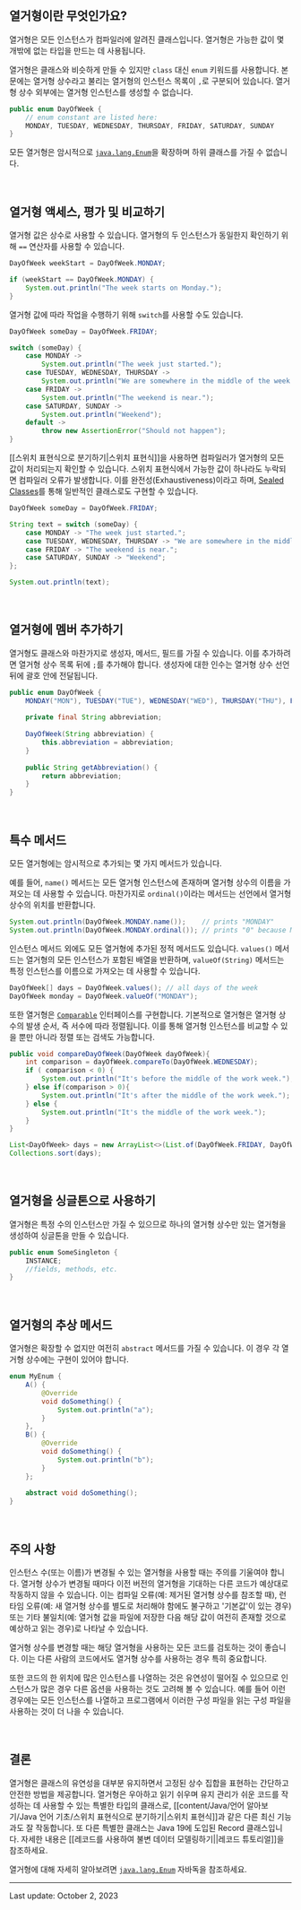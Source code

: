 ## 열거형이란 무엇인가요?

열거형은 모든 인스턴스가 컴파일러에 알려진 클래스입니다. 열거형은 가능한 값이 몇 개밖에 없는 타입을 만드는 데 사용됩니다.

열거형은 클래스와 비슷하게 만들 수 있지만 `class` 대신 `enum` 키워드를 사용합니다. 본문에는 열거형 상수라고 불리는 열거형의 인스턴스 목록이 `,`로 구분되어 있습니다. 열거형 상수 외부에는 열거형 인스턴스를 생성할 수 없습니다.

```java
public enum DayOfWeek {
    // enum constant are listed here:
    MONDAY, TUESDAY, WEDNESDAY, THURSDAY, FRIDAY, SATURDAY, SUNDAY
}
```

모든 열거형은 암시적으로 [`java.lang.Enum`](https://docs.oracle.com/en/java/javase/22/docs/api/java.base/java/lang/Enum.html)을 확장하며 하위 클래스를 가질 수 없습니다.

 

## 열거형 액세스, 평가 및 비교하기

열거형 값은 상수로 사용할 수 있습니다. 열거형의 두 인스턴스가 동일한지 확인하기 위해 `==` 연산자를 사용할 수 있습니다.

```java
DayOfWeek weekStart = DayOfWeek.MONDAY;

if (weekStart == DayOfWeek.MONDAY) {
    System.out.println("The week starts on Monday.");
}
```

열거형 값에 따라 작업을 수행하기 위해 `switch`를 사용할 수도 있습니다.

```java
DayOfWeek someDay = DayOfWeek.FRIDAY;

switch (someDay) {
    case MONDAY ->
        System.out.println("The week just started.");
    case TUESDAY, WEDNESDAY, THURSDAY ->
        System.out.println("We are somewhere in the middle of the week.");
    case FRIDAY ->
        System.out.println("The weekend is near.");
    case SATURDAY, SUNDAY ->
        System.out.println("Weekend");
    default ->
        throw new AssertionError("Should not happen");
}
```

[[스위치 표현식으로 분기하기|스위치 표현식]]을 사용하면 컴파일러가 열거형의 모든 값이 처리되는지 확인할 수 있습니다. 스위치 표현식에서 가능한 값이 하나라도 누락되면 컴파일러 오류가 발생합니다. 이를 완전성(Exhaustiveness)이라고 하며, [Sealed Classes](https://openjdk.org/jeps/409)를 통해 일반적인 클래스로도 구현할 수 있습니다.

```java
DayOfWeek someDay = DayOfWeek.FRIDAY;

String text = switch (someDay) {
    case MONDAY -> "The week just started.";
    case TUESDAY, WEDNESDAY, THURSDAY -> "We are somewhere in the middle of the week.";
    case FRIDAY -> "The weekend is near.";
    case SATURDAY, SUNDAY -> "Weekend";
};

System.out.println(text);
```

 

## 열거형에 멤버 추가하기

열거형도 클래스와 마찬가지로 생성자, 메서드, 필드를 가질 수 있습니다. 이를 추가하려면 열거형 상수 목록 뒤에 `;`를 추가해야 합니다. 생성자에 대한 인수는 열거형 상수 선언 뒤에 괄호 안에 전달됩니다.

```java
public enum DayOfWeek {
    MONDAY("MON"), TUESDAY("TUE"), WEDNESDAY("WED"), THURSDAY("THU"), FRIDAY("FRI"), SATURDAY("SAT"), SUNDAY("SUN");
    
    private final String abbreviation;
    
    DayOfWeek(String abbreviation) {
        this.abbreviation = abbreviation;
    }
    
    public String getAbbreviation() {
        return abbreviation;
    }
}
```

 

## 특수 메서드

모든 열거형에는 암시적으로 추가되는 몇 가지 메서드가 있습니다.

예를 들어, `name()` 메서드는 모든 열거형 인스턴스에 존재하며 열거형 상수의 이름을 가져오는 데 사용할 수 있습니다. 마찬가지로 `ordinal()`이라는 메서드는 선언에서 열거형 상수의 위치를 반환합니다.

```java
System.out.println(DayOfWeek.MONDAY.name());    // prints "MONDAY"
System.out.println(DayOfWeek.MONDAY.ordinal()); // prints "0" because MONDAY is the first constant in the DayOfWeek enum
```

인스턴스 메서드 외에도 모든 열거형에 추가된 정적 메서드도 있습니다.  `values()` 메서드는 열거형의 모든 인스턴스가 포함된 배열을 반환하며, `valueOf(String)` 메서드는 특정 인스턴스를 이름으로 가져오는 데 사용할 수 있습니다.

```java
DayOfWeek[] days = DayOfWeek.values(); // all days of the week
DayOfWeek monday = DayOfWeek.valueOf("MONDAY");
```

또한 열거형은 [`Comparable`](https://docs.oracle.com/en/java/javase/22/docs/api/java.base/java/lang/Comparable.html) 인터페이스를 구현합니다. 기본적으로 열거형은 열거형 상수의 발생 순서, 즉 서수에 따라 정렬됩니다. 이를 통해 열거형 인스턴스를 비교할 수 있을 뿐만 아니라 정렬 또는 검색도 가능합니다.

```java
public void compareDayOfWeek(DayOfWeek dayOfWeek){
    int comparison = dayOfWeek.compareTo(DayOfWeek.WEDNESDAY);
    if ( comparison < 0) {
        System.out.println("It's before the middle of the work week.");
    } else if(comparison > 0){
        System.out.println("It's after the middle of the work week.");
    } else {
        System.out.println("It's the middle of the work week.");
    }
}
```

```java
List<DayOfWeek> days = new ArrayList<>(List.of(DayOfWeek.FRIDAY, DayOfWeek.TUESDAY, DayOfWeek.SATURDAY));
Collections.sort(days);
```

 

## 열거형을 싱글톤으로 사용하기

열거형은 특정 수의 인스턴스만 가질 수 있으므로 하나의 열거형 상수만 있는 열거형을 생성하여 싱글톤을 만들 수 있습니다.

```java
public enum SomeSingleton {
    INSTANCE;
    //fields, methods, etc.
}
```

 

## 열거형의 추상 메서드

열거형은 확장할 수 없지만 여전히 `abstract` 메서드를 가질 수 있습니다. 이 경우 각 열거형 상수에는 구현이 있어야 합니다.

```java
enum MyEnum {
    A() {
        @Override
        void doSomething() {
            System.out.println("a");
        }
    },
    B() {
        @Override
        void doSomething() {
            System.out.println("b");
        }
    };
    
    abstract void doSomething();
}
```

 

## 주의 사항

인스턴스 수(또는 이름)가 변경될 수 있는 열거형을 사용할 때는 주의를 기울여야 합니다. 열거형 상수가 변경될 때마다 이전 버전의 열거형을 기대하는 다른 코드가 예상대로 작동하지 않을 수 있습니다. 이는 컴파일 오류(예: 제거된 열거형 상수를 참조할 때), 런타임 오류(예: 새 열거형 상수를 별도로 처리해야 함에도 불구하고 '기본값'이 있는 경우) 또는 기타 불일치(예: 열거형 값을 파일에 저장한 다음 해당 값이 여전히 존재할 것으로 예상하고 읽는 경우)로 나타날 수 있습니다.

열거형 상수를 변경할 때는 해당 열거형을 사용하는 모든 코드를 검토하는 것이 좋습니다. 이는 다른 사람의 코드에서도 열거형 상수를 사용하는 경우 특히 중요합니다.

또한 코드의 한 위치에 많은 인스턴스를 나열하는 것은 유연성이 떨어질 수 있으므로 인스턴스가 많은 경우 다른 옵션을 사용하는 것도 고려해 볼 수 있습니다. 예를 들어 이런 경우에는 모든 인스턴스를 나열하고 프로그램에서 이러한 구성 파일을 읽는 구성 파일을 사용하는 것이 더 나을 수 있습니다.

 

## 결론

열거형은 클래스의 유연성을 대부분 유지하면서 고정된 상수 집합을 표현하는 간단하고 안전한 방법을 제공합니다. 열거형은 우아하고 읽기 쉬우며 유지 관리가 쉬운 코드를 작성하는 데 사용할 수 있는 특별한 타입의 클래스로, [[content/Java/언어 알아보기/Java 언어 기초/스위치 표현식으로 분기하기|스위치 표현식]]과 같은 다른 최신 기능과도 잘 작동합니다. 또 다른 특별한 클래스는 Java 19에 도입된 Record 클래스입니다. 자세한 내용은 [[레코드를 사용하여 불변 데이터 모델링하기||레코드 튜토리얼]]을 참조하세요.

열거형에 대해 자세히 알아보려면 [`java.lang.Enum`](https://docs.oracle.com/en/java/javase/22/docs/api/java.base/java/lang/Enum.html) 자바독을 참조하세요.

---
Last update: October 2, 2023